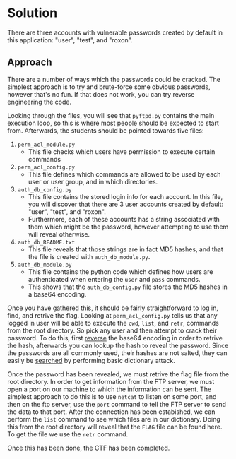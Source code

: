 # Solution
There are three accounts with vulnerable passwords created by default in this application: "user", "test", and "roxon".

## Approach
There are a number of ways which the passwords could be cracked. The simplest approach is to try and brute-force some obvious passwords, however that's no fun. If that does not work, you can try reverse engineering the code. 

Looking through the files, you will see that `pyftpd.py` contains the main execution loop, so this is where most people should be expected to start from. Afterwards, the students should be pointed towards five files:
1. `perm_acl_module.py`
    - This file checks which users have permission to execute certain commands
2. `perm_acl_config.py`
    - This file defines which commands are allowed to be used by each user or user group, and in which directories. 
3. `auth_db_config.py`
    - This file contains the stored login info for each account. In this file, you will discover that there are 3 user accounts created by default: "user", "test", and  "roxon". 
    - Furthermore, each of these accounts has a string associated with them which might be the password, however attempting to use them will reveal otherwise. 
4. `auth_db_README.txt`
    - This file reveals that those strings are in fact MD5 hashes, and that the file is created with `auth_db_module.py`.
5. `auth_db_module.py`
    - This file contains the python code which defines how users are authenticated when entering the `user` and `pass` commands.
    - This shows that the `auth_db_config.py` file stores the MD5 hashes in a base64 encoding.

Once you have gathered this, it should be fairly straightforward to log in, find, and retrive the flag. Looking at `perm_acl_config.py` tells us that any logged in user will be able to execute the `cwd`, `list`, and `retr`, commands from the root directory. So pick any user and then attempt to crack their password. To do this, first [reverse](https://base64.guru/converter/decode/hex) the base64 encoding in order to retrive the hash, afterwards you can lookup the hash to reveal the password. Since the passwords are all commonly used, their hashes are not salted, they can easily be [searched](https://md5.gromweb.com/?md5=098f6bcd4621d373cade4e832627b4f6) by performing basic dictionary attack. 

Once the password has been revealed, we must retrive the flag file from the root directory. In order to get information from the FTP server, we must open a port on our machine to which the information can be sent. The simplest approach to do this is to use `netcat` to listen on some port, and then on the ftp server, use the `port` command to tell the FTP server to send the data to that port. After the connection has been estabished, we can perform the `list` command to see which files are in our dictionary. Doing this from the root directory will reveal that the `FLAG` file can be found here. To get the file we use the `retr` command.

Once this has been done, the CTF has been completed.